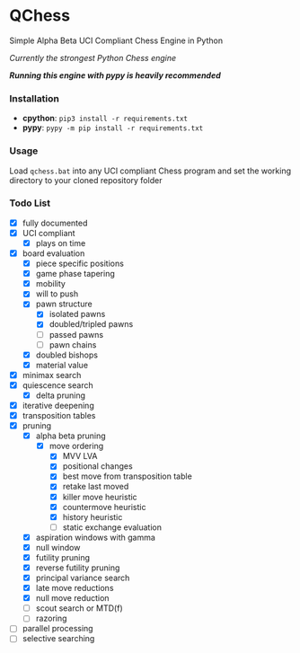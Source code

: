 # QChess

Simple Alpha Beta UCI Compliant Chess Engine in Python

*Currently the strongest Python Chess engine*

***Running this engine with pypy is heavily recommended***

### Installation

- **cpython**: `pip3 install -r requirements.txt`
- **pypy**: `pypy -m pip install -r requirements.txt`

### Usage

Load `qchess.bat` into any UCI compliant Chess program and set the working directory to your cloned repository folder

### Todo List

- [x] fully documented
- [x] UCI compliant
    - [x] plays on time
- [x] board evaluation
    - [x] piece specific positions
    - [x] game phase tapering
    - [x] mobility
    - [x] will to push
    - [x] pawn structure
        - [x] isolated pawns
        - [x] doubled/tripled pawns
        - [ ] passed pawns
        - [ ] pawn chains
    - [x] doubled bishops
    - [x] material value
- [x] minimax search
- [x] quiescence search
    - [x] delta pruning
- [x] iterative deepening
- [x] transposition tables
- [x] pruning
    - [x] alpha beta pruning
        - [x] move ordering
            - [x] MVV LVA
            - [x] positional changes
            - [x] best move from transposition table
            - [x] retake last moved
            - [x] killer move heuristic
            - [x] countermove heuristic
            - [x] history heuristic
            - [ ] static exchange evaluation
    - [x] aspiration windows with gamma
    - [x] null window
    - [x] futility pruning
    - [x] reverse futility pruning
    - [x] principal variance search
    - [x] late move reductions
    - [x] null move reduction
    - [ ] scout search or MTD(f)
    - [ ] razoring
- [ ] parallel processing
- [ ] selective searching
